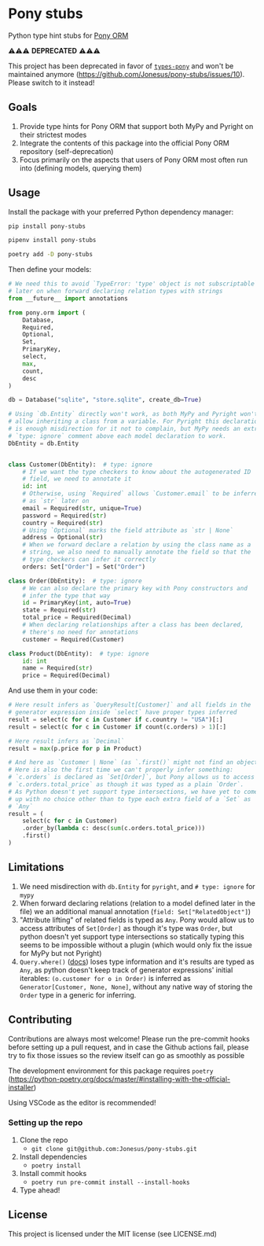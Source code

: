 # Pony stubs

Python type hint stubs for [Pony ORM](https://github.com/ponyorm/pony)

⚠️⚠️⚠️ **DEPRECATED** ⚠️⚠️⚠️

This project has been deprecated in favor of [`types-pony`](https://pypi.org/project/types-pony/) and won't be maintained anymore (<https://github.com/Jonesus/pony-stubs/issues/10>). Please switch to it instead!


## Goals
1. Provide type hints for Pony ORM that support both MyPy and Pyright on their strictest modes
2. Integrate the contents of this package into the official Pony ORM repository (self-deprecation)
3. Focus primarily on the aspects that users of Pony ORM most often run into (defining models, querying them)

## Usage
Install the package with your preferred Python dependency manager:
```sh
pip install pony-stubs

pipenv install pony-stubs

poetry add -D pony-stubs
```

Then define your models:
```python
# We need this to avoid `TypeError: 'type' object is not subscriptable`
# later on when forward declaring relation types with strings
from __future__ import annotations

from pony.orm import (
    Database,
    Required,
    Optional,
    Set,
    PrimaryKey,
    select,
    max,
    count,
    desc
)

db = Database("sqlite", "store.sqlite", create_db=True)

# Using `db.Entity` directly won't work, as both MyPy and Pyright won't
# allow inheriting a class from a variable. For Pyright this declaration
# is enough misdirection for it not to complain, but MyPy needs an extra
# `type: ignore` comment above each model declaration to work.
DbEntity = db.Entity


class Customer(DbEntity):  # type: ignore
    # If we want the type checkers to know about the autogenerated ID
    # field, we need to annotate it
    id: int
    # Otherwise, using `Required` allows `Customer.email` to be inferred
    # as `str` later on
    email = Required(str, unique=True)
    password = Required(str)
    country = Required(str)
    # Using `Optional` marks the field attribute as `str | None`
    address = Optional(str)
    # When we forward declare a relation by using the class name as a
    # string, we also need to manually annotate the field so that the
    # type checkers can infer it correctly
    orders: Set["Order"] = Set("Order")

class Order(DbEntity):  # type: ignore
    # We can also declare the primary key with Pony constructors and
    # infer the type that way
    id = PrimaryKey(int, auto=True)
    state = Required(str)
    total_price = Required(Decimal)
    # When declaring relationships after a class has been declared,
    # there's no need for annotations
    customer = Required(Customer)

class Product(DbEntity):  # type: ignore
    id: int
    name = Required(str)
    price = Required(Decimal)
```

And use them in your code:
```python
# Here result infers as `QueryResult[Customer]` and all fields in the
# generator expression inside `select` have proper types inferred
result = select(c for c in Customer if c.country != "USA")[:]
result = select(c for c in Customer if count(c.orders) > 1)[:]

# Here result infers as `Decimal`
result = max(p.price for p in Product)

# And here as `Customer | None` (as `.first()` might not find an object)
# Here is also the first time we can't properly infer something:
# `c.orders` is declared as `Set[Order]`, but Pony allows us to access
# `c.orders.total_price` as though it was typed as a plain `Order`.
# As Python doesn't yet support type intersections, we have yet to come
# up with no choice other than to type each extra field of a `Set` as
# `Any`
result = (
    select(c for c in Customer)
    .order_by(lambda c: desc(sum(c.orders.total_price)))
    .first()
)
```

## Limitations
1. We need misdirection with `db.Entity` for `pyright`, and `# type: ignore` for `mypy`
2. When forward declaring relations (relation to a model defined later in the file) we an additional manual annotation (`field: Set["RelatedObject"]`)
3. "Attribute lifting" of related fields is typed as `Any`. Pony would allow us to access attributes of `Set[Order]` as though it's type was `Order`, but python doesn't yet support type intersections so statically typing this seems to be impossible without a plugin (which would only fix the issue for MyPy but not Pyright)
4. `Query.where()` ([docs](https://docs.ponyorm.org/api_reference.html#Query.filter)) loses type information and it's results are typed as `Any`, as python doesn't keep track of generator expressions' initial iterables: `(o.customer for o in Order)` is inferred as `Generator[Customer, None, None]`, without any native way of storing the `Order` type in a generic for inferring.

## Contributing
Contributions are always most welcome! Please run the pre-commit hooks before setting up a pull request, and in case the Github actions fail, please try to fix those issues so the review itself can go as smoothly as possible

The development environment for this package requires `poetry` (https://python-poetry.org/docs/master/#installing-with-the-official-installer)

Using VSCode as the editor is recommended!

### Setting up the repo
1. Clone the repo
    - `git clone git@github.com:Jonesus/pony-stubs.git`
2. Install dependencies
    - `poetry install`
3. Install commit hooks
    - `poetry run pre-commit install --install-hooks`
4. Type ahead!

## License
This project is licensed under the MIT license (see LICENSE.md)
